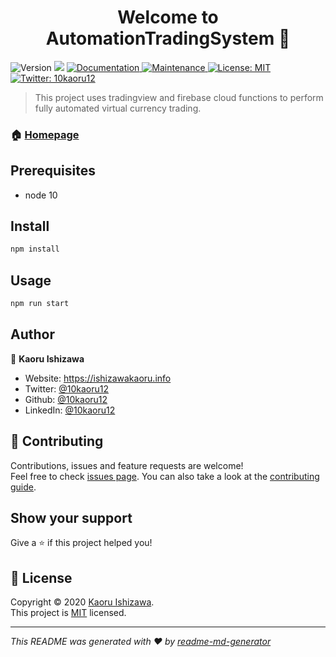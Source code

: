 <h1 align="center">Welcome to AutomationTradingSystem 👋</h1>
<p>
  <img alt="Version" src="https://img.shields.io/badge/version-0.0.1-blue.svg?cacheSeconds=2592000" />
  <img src="https://img.shields.io/badge/node-10-blue.svg" />
  <a href="https://github.com/10kaoru12/AutomationTradingSystem#readme" target="_blank">
    <img alt="Documentation" src="https://img.shields.io/badge/documentation-yes-brightgreen.svg" />
  </a>
  <a href="https://github.com/10kaoru12/AutomationTradingSystem/graphs/commit-activity" target="_blank">
    <img alt="Maintenance" src="https://img.shields.io/badge/Maintained%3F-yes-green.svg" />
  </a>
  <a href="https://github.com/10kaoru12/AutomationTradingSystem/blob/master/LICENSE" target="_blank">
    <img alt="License: MIT" src="https://img.shields.io/github/license/10kaoru12/AutomationTradingSystem" />
  </a>
  <a href="https://twitter.com/10kaoru12" target="_blank">
    <img alt="Twitter: 10kaoru12" src="https://img.shields.io/twitter/follow/10kaoru12.svg?style=social" />
  </a>
</p>

> This project uses tradingview and firebase cloud functions to perform fully automated virtual currency trading.

### 🏠 [Homepage](&#34;https://github.com/10kaoru12/AutomationTradingSystem&#34;)

## Prerequisites

- node 10

## Install

```sh
npm install
```

## Usage

```sh
npm run start
```

## Author

👤 **Kaoru Ishizawa**

* Website: https://ishizawakaoru.info
* Twitter: [@10kaoru12](https://twitter.com/10kaoru12)
* Github: [@10kaoru12](https://github.com/10kaoru12)
* LinkedIn: [@10kaoru12](https://linkedin.com/in/10kaoru12)

## 🤝 Contributing

Contributions, issues and feature requests are welcome!<br />Feel free to check [issues page](https://github.com/10kaoru12/AutomationTradingSystem/issues). You can also take a look at the [contributing guide](https://github.com/10kaoru12/AutomationTradingSystem/blob/master/CONTRIBUTING.md).

## Show your support

Give a ⭐️ if this project helped you!

## 📝 License

Copyright © 2020 [Kaoru Ishizawa](https://github.com/10kaoru12).<br />
This project is [MIT](https://github.com/10kaoru12/AutomationTradingSystem/blob/master/LICENSE) licensed.

***
_This README was generated with ❤️ by [readme-md-generator](https://github.com/kefranabg/readme-md-generator)_